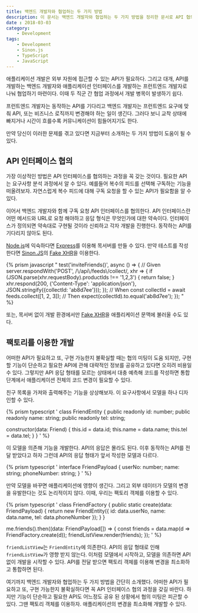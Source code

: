 ```yaml
---
title: 백엔드 개발자와 협업하는 두 가지 방법
description: 이 문서는 백엔드 개발자와 협업하는 두 가지 방법을 정리한 문서로 API 협의 과정 또는 그러한 과정없이 애플리케이션을 개발하는 방법을 소개한다.
date : 2018-03-03
category:
    - Development
tags:
    - Development
    - Sinon.js
    - TypeScript
    - JavaScript
---
```


애플리케이션 개발은 외부 자원에 접근할 수 있는 API가 필요하다. 그리고 대개, API를 개발하는 백엔드 개발자와 애플리케이션 인터페이스를 개발하는 프런트엔드 개발자로 나눠 협업하기 마련이다. 이때 두 직군 간 협업 과정에서 개발 병목이 발생하기 쉽다.

프런트엔드 개발자는 동작하는 API를 기다리고 백엔드 개발자는 프런트엔드 요구에 맞춰 API, 또는 비즈니스 로직까지 변경해야 하는 일이 생긴다. 그러다 보니 교착 상태에 빠지거나 시간이 흐를수록 커뮤니케이션이 힘들어지기도 한다.

만약 당신이 이러한 문제를 겪고 있다면 지금부터 소개하는 두 가지 방법이 도움이 될 수 있다.

## API 인터페이스 협의

가장 이상적인 방법은 API 인터페이스를 협의하는 과정을 꼭 갖는 것이다. 필요한 API는 요구사항 분석 과정에서 알 수 있다. 예를들어 복수의 피드를 선택해 구독하는 기능을 떠올려보자. 자연스럽게 복수 피드에 대해 구독 요청을 할 수 있는 API가 필요함을 알 수 있다.

이어서 백엔드 개발자와 함께 구독 요청 API 인터페이스를 협의한다. API 인터페이스란 어떤 메서드와 URL로 요청 해야하고 응답 형식은 무엇인가에 대한 약속이다. 인터페이스가 정의되면 약속대로 구현될 것이라 신뢰하고 각자 개발을 진행한다. 동작하는 API를 기다리지 않아도 된다.

[Node.js](https://nodejs.org/en/)에 익숙하다면 [Express](https://expressjs.com/)를 이용해 목서버를 만들 수 있다. 만약 테스트를 작성한다면 [Sinon.JS](http://sinonjs.org/)의 [Fake XHR](http://sinonjs.org/releases/v4.4.2/fake-xhr-and-server/)을 이용한다.

{% prism javascript "
test('inviteFriends()', async () => {
  // Given
  server.respondWith('POST', /\\/api\\/feeds\\/collect/, xhr => {
    if (JSON.parse(xhr.requestBody).productIds !== '1,2,3') {
      return false;
    }
    xhr.respond(200, {'Content-Type': 'application/json'}, JSON.stringify({collectId: 'ab8d7ee'}));
  });
  // When
  const collectId = await feeds.collect([1, 2, 3]);
  // Then
  expect(collectId).to.equal('ab8d7ee');
});
" %}

또는, 목서버 없이 개발 환경에서만 [Fake XHR](http://sinonjs.org/releases/v4.4.2/fake-xhr-and-server/)을 애플리케이션 문맥에 불러올 수도 있다.

## 팩토리를 이용한 개발

어떠한 API가 필요하고 또, 구현 가능한지 불확실할 때는 협의 미팅이 도움 되지만, 구현할 기능이 단순하고 필요한 API에 관해 대략적인 정보를 공유하고 있다면 오히려 비용일 수 있다. 그렇지만 API 응답 형태를 모르는 상태에서 대충 예측해 코드를 작성하면 통합 단계에서 애플리케이션 전체의 코드 변경이 필요할 수 있다.

친구 목록을 가져와 출력해주는 기능을 상상해보자. 이 요구사항에서 모델을 하나 디자인할 수 있다.

{% prism typescript '
class FriendEntity {
  public readonly id: number;
  public readonly name: string;
  public readonly tel: string;

  constructor(data: Friend) {
    this.id = data.id;
    this.name = data.name;
    this.tel = data.tel;
  }
}
' %}

이 모델을 의존해 기능을 개발한다. API의 응답은 몰라도 된다. 이후 동작하는 API를 전달 받았다고 하자 그런데 API의 응답 형태가 앞서 작성한 모델과 다르다.

{% prism typescript '
interface FriendPayload {
  userNo: number;
  name: string;
  phoneNumber: string;
}
' %}

만약 모델을 바꾸면 애플리케이션에 영향이 생긴다. 그리고 외부 데이터가 모델의 변경을 유발한다는 것도 논리적이지 않다. 이때, 우리는 팩토리 객체를 이용할 수 있다.

{% prism typescript '
class FriendFactory {
  public static create(data: FriendPayload) {
    return new FriendEntity({
      id: data.userNo,
      name: data.name,
      tel: data.phoneNumber
    });
  }
}

me.friends().then((data: FriendPayload[]) => {
  const friends = data.map(d => FriendFactory.create(d));
  friendListView.render(friends);
});
' %}

`friendListView`는 `FriendEntity`에 의존한다. API의 응답 형태로 인해 `friendListView`가 영향 받지 않는다. 이처럼 모델에서 시작하고, 모델을 의존하면 API 없이 개발을 시작할 수 있다. API를 전달 받으면 팩토리 객체를 이용해 변경을 최소화하고 통합하면 된다.

여기까지 백엔드 개발자와 협업하는 두 가지 방법을 간단히 소개했다. 어떠한 API가 필요하고 또, 구현 가능한지 불확실하다면 꼭 API 인터페이스 협의 과정을 갖길 바란다. 하지만 기능이 단순하고 필요한 API도 어느정도 공유 된 상황에서 협의 미팅은 피곤할 수 있다. 그땐 팩토리 객체를 이용하자. 애플리케이션의 변경을 최소화해 개발할 수 있다.
